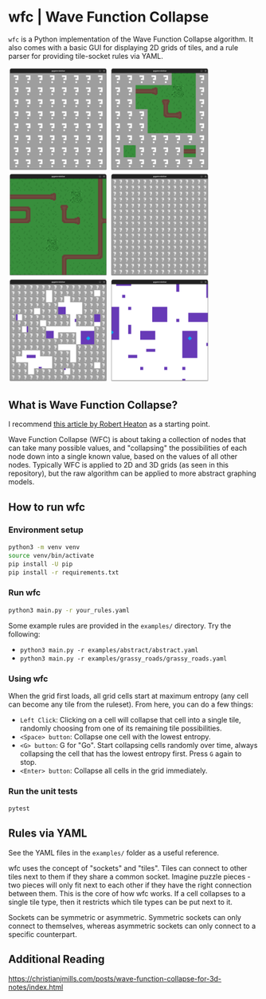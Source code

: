 # wfc | Wave Function Collapse

`wfc` is a Python implementation of the Wave Function Collapse algorithm.
It also comes with a basic GUI for displaying 2D grids of tiles, and a rule parser for providing tile-socket rules via YAML.

<img src="docs/road_1.png" alt="drawing" width="200"/>
<img src="docs/road_2.png" alt="drawing" width="200"/>
<img src="docs/road_3.png" alt="drawing" width="200"/>

<img src="docs/abstract_1.png" alt="drawing" width="200"/>
<img src="docs/abstract_2.png" alt="drawing" width="200"/>
<img src="docs/abstract_3.png" alt="drawing" width="200"/>

## What is Wave Function Collapse?

I recommend [this article by Robert Heaton](https://robertheaton.com/2018/12/17/wavefunction-collapse-algorithm/) as a starting point.

Wave Function Collapse (WFC) is about taking a collection of nodes that can take many possible values,
and "collapsing" the possibilities of each node down into a single known value, based on the values of all other nodes.
Typically WFC is applied to 2D and 3D grids (as seen in this repository), but the raw algorithm can be applied to more abstract graphing models.

## How to run wfc

### Environment setup

```bash
python3 -m venv venv
source venv/bin/activate
pip install -U pip
pip install -r requirements.txt
```

### Run wfc

```bash
python3 main.py -r your_rules.yaml
```

Some example rules are provided in the `examples/` directory. Try the following:

- `python3 main.py -r examples/abstract/abstract.yaml`
- `python3 main.py -r examples/grassy_roads/grassy_roads.yaml`

### Using wfc

When the grid first loads, all grid cells start at maximum entropy (any cell can become any tile from the ruleset).
From here, you can do a few things:

- `Left Click`: Clicking on a cell will collapse that cell into a single tile, randomly choosing from one of its remaining tile possibilities.
- `<Space> button`: Collapse one cell with the lowest entropy.
- `<G> button`: G for "Go". Start collapsing cells randomly over time, always collapsing the cell that has the lowest entropy first. Press `G` again to stop.
- `<Enter> button`: Collapse all cells in the grid immediately.

### Run the unit tests

```bash
pytest
```

## Rules via YAML

See the YAML files in the `examples/` folder as a useful reference.

wfc uses the concept of "sockets" and "tiles". Tiles can connect to other tiles next to them if they share a common socket.
Imagine puzzle pieces - two pieces will only fit next to each other if they have the right connection between them.
This is the core of how wfc works. If a cell collapses to a single tile type, then it restricts which tile types can be put next to it.

Sockets can be symmetric or asymmetric.
Symmetric sockets can only connect to themselves, whereas asymmetric sockets can only connect to a specific counterpart.

## Additional Reading

https://christianjmills.com/posts/wave-function-collapse-for-3d-notes/index.html
